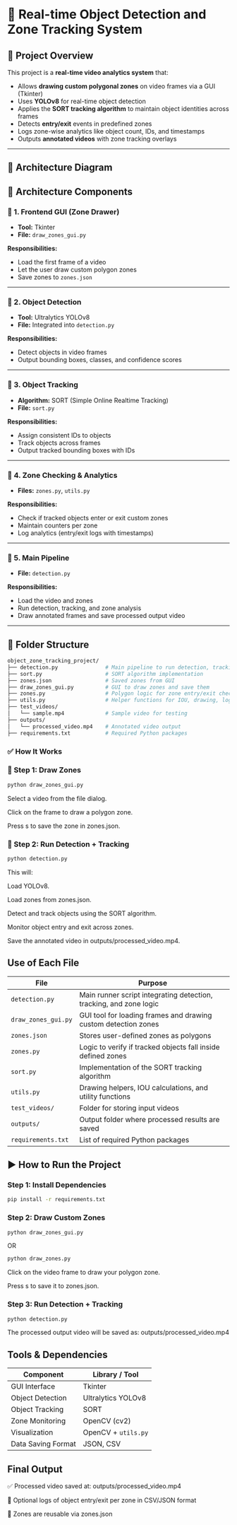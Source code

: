 # 🎯 Real-time Object Detection and Zone Tracking System

## 🔧 Project Overview

This project is a **real-time video analytics system** that:

- Allows **drawing custom polygonal zones** on video frames via a GUI (Tkinter)
- Uses **YOLOv8** for real-time object detection
- Applies the **SORT tracking algorithm** to maintain object identities across frames
- Detects **entry/exit** events in predefined zones
- Logs zone-wise analytics like object count, IDs, and timestamps
- Outputs **annotated videos** with zone tracking overlays

---

## 🧱 Architecture Diagram


## 🧱 Architecture Components

### 🔷 1. Frontend GUI (Zone Drawer)
- **Tool:** Tkinter
- **File:** `draw_zones_gui.py`

**Responsibilities:**
- Load the first frame of a video
- Let the user draw custom polygon zones
- Save zones to `zones.json`

---

### 🔷 2. Object Detection
- **Tool:** Ultralytics YOLOv8
- **File:** Integrated into `detection.py`

**Responsibilities:**
- Detect objects in video frames
- Output bounding boxes, classes, and confidence scores

---

### 🔷 3. Object Tracking
- **Algorithm:** SORT (Simple Online Realtime Tracking)
- **File:** `sort.py`

**Responsibilities:**
- Assign consistent IDs to objects
- Track objects across frames
- Output tracked bounding boxes with IDs

---

### 🔷 4. Zone Checking & Analytics
- **Files:** `zones.py`, `utils.py`

**Responsibilities:**
- Check if tracked objects enter or exit custom zones
- Maintain counters per zone
- Log analytics (entry/exit logs with timestamps)

---

### 🔷 5. Main Pipeline
- **File:** `detection.py`

**Responsibilities:**
- Load the video and zones
- Run detection, tracking, and zone analysis
- Draw annotated frames and save processed output video

---

## 📁 Folder Structure

```bash
object_zone_tracking_project/
├── detection.py               # Main pipeline to run detection, tracking, zone check
├── sort.py                    # SORT algorithm implementation
├── zones.json                 # Saved zones from GUI
├── draw_zones_gui.py          # GUI to draw zones and save them
├── zones.py                   # Polygon logic for zone entry/exit checks
├── utils.py                   # Helper functions for IOU, drawing, logging
├── test_videos/
│   └── sample.mp4             # Sample video for testing
├── outputs/
│   └── processed_video.mp4    # Annotated video output
├── requirements.txt           # Required Python packages

```

### ✅ How It Works

### 🎨 Step 1: Draw Zones

```bash
python draw_zones_gui.py
```

Select a video from the file dialog.

Click on the frame to draw a polygon zone.

Press s to save the zone in zones.json.

### 🚀 Step 2: Run Detection + Tracking
```bash
python detection.py
```
This will:

Load YOLOv8.

Load zones from zones.json.

Detect and track objects using the SORT algorithm.

Monitor object entry and exit across zones.

Save the annotated video in outputs/processed_video.mp4.

##  Use of Each File

| File                | Purpose                                                            |
| ------------------- | ------------------------------------------------------------------ |
| `detection.py`      | Main runner script integrating detection, tracking, and zone logic |
| `draw_zones_gui.py` | GUI tool for loading frames and drawing custom detection zones     |
| `zones.json`        | Stores user-defined zones as polygons                              |
| `zones.py`          | Logic to verify if tracked objects fall inside defined zones       |
| `sort.py`           | Implementation of the SORT tracking algorithm                      |
| `utils.py`          | Drawing helpers, IOU calculations, and utility functions           |
| `test_videos/`      | Folder for storing input videos                                    |
| `outputs/`          | Output folder where processed results are saved                    |
| `requirements.txt`  | List of required Python packages                                   |


## ▶️ How to Run the Project

### Step 1: Install Dependencies
```bash
pip install -r requirements.txt
```
### Step 2: Draw Custom Zones
```bash
python draw_zones_gui.py
```
 OR 
```bash
python draw_zones.py
```
Click on the video frame to draw your polygon zone.

Press s to save it to zones.json.

 ### Step 3: Run Detection + Tracking
```bash
python detection.py
```
The processed output video will be saved as:
outputs/processed_video.mp4

## Tools & Dependencies

| Component          | Library / Tool      |
| ------------------ | ------------------- |
| GUI Interface      | Tkinter             |
| Object Detection   | Ultralytics YOLOv8  |
| Object Tracking    | SORT                |
| Zone Monitoring    | OpenCV (cv2)        |
| Visualization      | OpenCV + `utils.py` |
| Data Saving Format | JSON, CSV           |

 ## Final Output

✅ Processed video saved at: outputs/processed_video.mp4

📄 Optional logs of object entry/exit per zone in CSV/JSON format

🔁 Zones are reusable via zones.json

